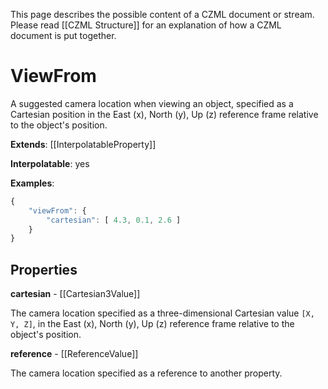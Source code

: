 This page describes the possible content of a CZML document or stream.  Please read [[CZML Structure]] for an explanation of how a CZML document is put together.

# ViewFrom

A suggested camera location when viewing an object, specified as a Cartesian position in the East (x), North (y), Up (z) reference frame relative to the object's position.

**Extends**: [[InterpolatableProperty]]

**Interpolatable**: yes

**Examples**:

```javascript
{
    "viewFrom": {
        "cartesian": [ 4.3, 0.1, 2.6 ]
    }
}
```

## Properties

**cartesian** - [[Cartesian3Value]]

The camera location specified as a three-dimensional Cartesian value `[X, Y, Z]`, in the East (x), North (y), Up (z) reference frame relative to the object's position.


**reference** - [[ReferenceValue]]

The camera location specified as a reference to another property.


